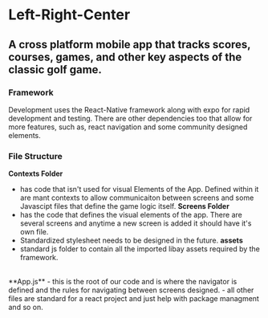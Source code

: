 # Left-Right-Center

## A cross platform mobile app that tracks scores, courses, games, and other key aspects of the classic golf game.

### Framework
Development uses the React-Native framework along with expo for rapid development and testing.
There are other dependencies too that allow for more features, such as, react navigation and some community designed elements.

### File Structure
**Contexts Folder** 
 - has code that isn't used for visual Elements of the App. Defined within it are mant contexts to allow communicaiton between screens and some Javascipt files that define the game logic itself.
**Screens Folder**
- has the code that defines the visual elements of the app. There are several screens and anytime a new screen is added it should have it's own file.
- Standardized stylesheet needs to be designed in the future.
**assets**
- standard js folder to contain all the imported libay assets required by the framework.
<br>
**App.js**
- this is the root of our code and is where the navigator is defined and the rules for navigating between screens designed.
- all other files are standard for a react project and just help with package managment and so on.

